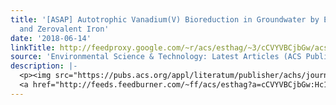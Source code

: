 ```yaml
---
title: '[ASAP] Autotrophic Vanadium(V) Bioreduction in Groundwater by Elemental Sulfur
  and Zerovalent Iron'
date: '2018-06-14'
linkTitle: http://feedproxy.google.com/~r/acs/esthag/~3/cCVYVBCjbGw/acs.est.8b01317
source: 'Environmental Science & Technology: Latest Articles (ACS Publications)'
description: |-
  <p><img src="https://pubs.acs.org/appl/literatum/publisher/achs/journals/content/esthag/0/esthag.ahead-of-print/acs.est.8b01317/20180614/images/medium/es-2018-01317t_0006.gif" alt="TOC Graphic"/></p><div><cite>Environmental Science & Technology</cite></div><div>DOI: 10.1021/acs.est.8b01317</div><div class="feedflare">
  <a href="http://feeds.feedburner.com/~ff/acs/esthag?a=cCVYVBCjbGw:Hc1yPvA0yxA:yIl2AUoC8zA"><img src="http://feeds.feedburner.com/~ff/acs/esthag?d=yIl2AUoC8zA" border="0"></img></a>
---
```

